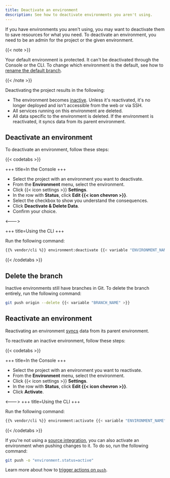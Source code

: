 ```yaml
---
title: Deactivate an environment
description: See how to deactivate environments you aren't using.
---
```


If you have environments you aren't using, you may want to deactivate them to save resources for what you need.
To deactivate an environment, you need to be an admin for the project or the given environment.

{{< note >}}

Your default environment is protected.
It can't be deactivated through the Console or the CLI.
To change which environment is the default, see how to [rename the default branch](/environments/default-environment.md).

{{< /note >}}

Deactivating the project results in the following:

* The environment becomes [inactive](/glossary.md#inactive-environment).
  Unless it's reactivated, it's no longer deployed and isn't accessible from the web or via SSH.
* All services running on this environment are deleted.
* All data specific to the environment is deleted.
  If the environment is reactivated, it syncs data from its parent environment.

## Deactivate an environment

To deactivate an environment, follow these steps:

{{< codetabs >}}

+++
title=In the Console
+++

- Select the project with an environment you want to deactivate.
- From the **Environment** menu, select the environment.
- Click {{< icon settings >}} **Settings**.
- In the row with **Status**, click **Edit {{< icon chevron >}}**.
- Select the checkbox to show you understand the consequences.
- Click **Deactivate & Delete Data**.
- Confirm your choice.

<--->

+++
title=Using the CLI
+++

Run the following command:

```bash
{{% vendor/cli %}} environment:deactivate {{< variable "ENVIRONMENT_NAME" >}}
```

{{< /codetabs >}}

## Delete the branch

Inactive environments still have branches in Git.
To delete the branch entirely, run the following command:

```bash
git push origin --delete {{< variable "BRANCH_NAME" >}}
```

## Reactivate an environment

Reactivating an environment [syncs](/glossary.md#sync) data from its parent environment.

To reactivate an inactive environment, follow these steps:

{{< codetabs >}}

+++
title=In the Console
+++

- Select the project with an environment you want to reactivate.
- From the **Environment** menu, select the environment.
- Click {{< icon settings >}} **Settings**.
- In the row with **Status**, click **Edit {{< icon chevron >}}**.
- Click **Activate**.

<--->
+++
title=Using the CLI
+++

Run the following command:

```bash
{{% vendor/cli %}} environment:activate {{< variable "ENVIRONMENT_NAME" >}}
```

{{< /codetabs >}}

If you're not using a [source integration](/integrations/source/_index.md),
you can also activate an environment when pushing changes to it.
To do so, run the following command:

```bash
git push -o "environment.status=active"
```

Learn more about how to [trigger actions on `push`](/environments/_index.md#push-options).
